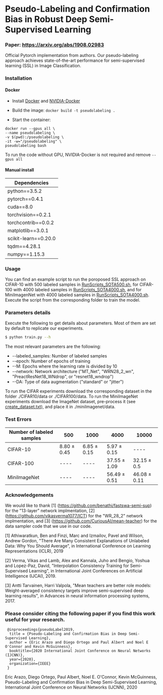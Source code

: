 # Pseudo-Labeling and Confirmation Bias in Robust Deep Semi-Supervised Learning
### Paper: https://arxiv.org/abs/1908.02983


Official Pytorch implementation from authors. Our pseudo-labeling approach achieves state-of-the-art performance for semi-supervised learning (SSL) in Image Classification. 

 ### Installation
 
 #### Docker

- Install [Docker](https://docs.docker.com/install/) and [NVIDIA-Docker](https://github.com/NVIDIA/nvidia-docker)

- Build the image: `docker build -t pseudolabeling .`

- Start the container:

```
docker run --gpus all \
--name pseudolabeling \
-v $(pwd):/pseudolabeling \
-it -w="/pseudolabeling" \
pseudolabeling bash
```
To run the code without GPU, NVIDIA-Docker is not required and remove `--gpus all`
 
 #### Manual install
|Dependencies  |
| ------------- |
| python==3.5.2|
| pytorch==0.4.1|
| cuda==8.0|
| torchvision==0.2.1|
| torchcontrib==0.0.2|
| matplotlib==3.0.1|
| scikit-learn==0.20.0|
| tqdm==4.28.1|
| numpy==1.15.3|

### Usage

You can find an example script to run the poroposed SSL approach on CIFAR-10 with 500 labeled samples in [RunScripts_SOTA500.sh](https://github.com/EricArazo/PseudoLabeling/blob/master/cifar10/RunScripts_SOTA500.sh), for CIFAR-100 with 4000 labeled samples in [RunScripts_SOTA4000.sh](https://github.com/EricArazo/PseudoLabeling/blob/master/cifar100/RunScripts_SOTA4000.sh), and  for MiniImagenNet with 4000 labeled samples in [RunScripts_SOTA4000.sh](https://github.com/EricArazo/PseudoLabeling/blob/master/miniImagenet/RunScripts_SOTA4000.sh). Execute the script from the corresponding folder to train the model.

### Parameters details
Execute the following to get details about parameters. Most of them are set by default to replicate our experiments.
``` sh
$ python train.py --h
```
The most relevant parameters are the following:
* --labeled_samples: Number of labeled samples 
* --epoch: Number of epochs of training
* --M: Epochs where the learning rate is divided by 10
* --network: Network architecture ("MT\_Net", "WRN28\_2\_wn", "PreactResNet18\_WNdrop", or "resnet18\_wndrop")
* --DA: Type of data augmentation ("standard" or "jitter")

To run the CIFAR experiments download the corresponding dataset in the folder ./CIFAR10/data or ./CIFAR100/data. To run the MiniImageNet experiments download the ImageNet dataset, pre-process it (see [create_dataset.txt](https://github.com/EricArazo/PseudoLabeling/blob/master/miniImagenet/dataset/create_dataset.txt)), and place it in ./miniImagenet/data. 

### Test Errors

|Number of labeled samples |500|1000|4000|10000|
|----|----|----|----|----|
|CIFAR-10|8.80 ± 0.45|6.85 ± 0.15|5.97 ± 0.15|----|
|CIFAR-100|----|----|37.55 ± 1.09|32.15 ± 0.5|
|MiniImageNet|----|----|56.49 ± 0.51|46.08 ± 0.11|


### Acknowledgements

We would like to thank [1] (https://github.com/benathi/fastswa-semi-sup) for the "13-layer" network implmentation, [2] (https://github.com/vikasverma1077/ICT) for the "WR\_28\_2" network implmentation, and [3] (https://github.com/CuriousAI/mean-teacher) for the data sampler code that we use in our code.

[1] Athiwaratkun, Ben and Finzi, Marc and Izmailov, Pavel and Wilson, Andrew Gordon, "There Are Many Consistent Explanations of Unlabeled Data: Why You Should Average", in International Conference on Learning Representations (ICLR), 2019

[2] Verma, Vikas and Lamb, Alex and Kannala, Juho and Bengio, Yoshua and Lopez-Paz, David, "Interpolation Consistency Training for Semi-Supervised Learning", in International Joint Conferences on Artificial Intelligence (IJCAI), 2019.

[3] Antti Tarvainen, Harri Valpola, "Mean teachers are better role models: Weight-averaged consistency targets improve semi-supervised deep learning results", in Advances in neural information processing systems, 2017. 


### Please consider citing the following paper if you find this work useful for your research.

```
 @inproceedings{pseudoLabel2019,
  title = {Pseudo-Labeling and Confirmation Bias in Deep Semi-Supervised Learning},
  author = {Eric Arazo and Diego Ortego and Paul Albert and Noel E O'Connor and Kevin McGuinness},
  booktitle={2020 International Joint Conference on Neural Networks (IJCNN)},
  year={2020},
  organization={IEEE}
 } 
```

Eric Arazo, Diego Ortego, Paul Albert, Noel E. O'Connor, Kevin McGuinness, Pseudo-Labeling and Confirmation Bias in Deep Semi-Supervised Learning, International Joint Conference on Neural Networks (IJCNN), 2020
